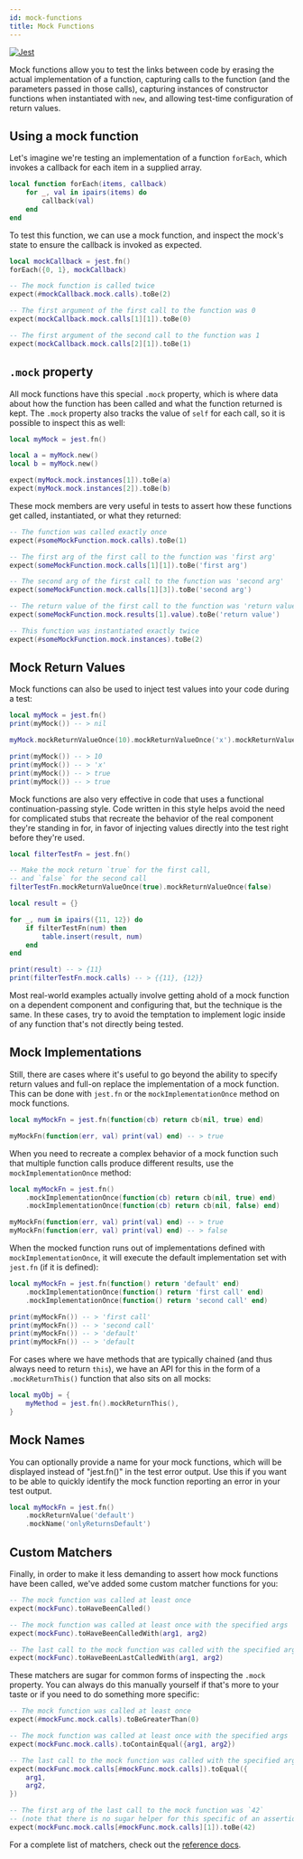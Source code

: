 ```yaml
---
id: mock-functions
title: Mock Functions
---
```

[![Jest](/img/jestjs.svg)](https://jest-archive-august-2023.netlify.app/docs/27.x/mock-functions)

Mock functions allow you to test the links between code by erasing the actual implementation of a function, capturing calls to the function (and the parameters passed in those calls), capturing instances of constructor functions when instantiated with `new`, and allowing test-time configuration of return values.

## Using a mock function

Let's imagine we're testing an implementation of a function `forEach`, which invokes a callback for each item in a supplied array.

```lua
local function forEach(items, callback)
	for _, val in ipairs(items) do
		callback(val)
	end
end
```

To test this function, we can use a mock function, and inspect the mock's state to ensure the callback is invoked as expected.

```lua
local mockCallback = jest.fn()
forEach({0, 1}, mockCallback)

-- The mock function is called twice
expect(#mockCallback.mock.calls).toBe(2)

-- The first argument of the first call to the function was 0
expect(mockCallback.mock.calls[1][1]).toBe(0)

-- The first argument of the second call to the function was 1
expect(mockCallback.mock.calls[2][1]).toBe(1)
```

## `.mock` property

All mock functions have this special `.mock` property, which is where data about how the function has been called and what the function returned is kept. The `.mock` property also tracks the value of `self` for each call, so it is possible to inspect this as well:

```lua
local myMock = jest.fn()

local a = myMock.new()
local b = myMock.new()

expect(myMock.mock.instances[1]).toBe(a)
expect(myMock.mock.instances[2]).toBe(b)
```

These mock members are very useful in tests to assert how these functions get called, instantiated, or what they returned:

```lua
-- The function was called exactly once
expect(#someMockFunction.mock.calls).toBe(1)

-- The first arg of the first call to the function was 'first arg'
expect(someMockFunction.mock.calls[1][1]).toBe('first arg')

-- The second arg of the first call to the function was 'second arg'
expect(someMockFunction.mock.calls[1][3]).toBe('second arg')

-- The return value of the first call to the function was 'return value'
expect(someMockFunction.mock.results[1].value).toBe('return value')

-- This function was instantiated exactly twice
expect(#someMockFunction.mock.instances).toBe(2)
```

## Mock Return Values

Mock functions can also be used to inject test values into your code during a test:

```lua
local myMock = jest.fn()
print(myMock()) -- > nil

myMock.mockReturnValueOnce(10).mockReturnValueOnce('x').mockReturnValue(true)

print(myMock()) -- > 10
print(myMock()) -- > 'x'
print(myMock()) -- > true
print(myMock()) -- > true
```

Mock functions are also very effective in code that uses a functional continuation-passing style. Code written in this style helps avoid the need for complicated stubs that recreate the behavior of the real component they're standing in for, in favor of injecting values directly into the test right before they're used.

```lua
local filterTestFn = jest.fn()

-- Make the mock return `true` for the first call,
-- and `false` for the second call
filterTestFn.mockReturnValueOnce(true).mockReturnValueOnce(false)

local result = {}

for _, num in ipairs({11, 12}) do
	if filterTestFn(num) then
		table.insert(result, num)
	end
end

print(result) -- > {11}
print(filterTestFn.mock.calls) -- > {{11}, {12}}
```

Most real-world examples actually involve getting ahold of a mock function on a dependent component and configuring that, but the technique is the same. In these cases, try to avoid the temptation to implement logic inside of any function that's not directly being tested.

## Mock Implementations

Still, there are cases where it's useful to go beyond the ability to specify return values and full-on replace the implementation of a mock function. This can be done with `jest.fn` or the `mockImplementationOnce` method on mock functions.

```lua
local myMockFn = jest.fn(function(cb) return cb(nil, true) end)

myMockFn(function(err, val) print(val) end) -- > true
```

When you need to recreate a complex behavior of a mock function such that multiple function calls produce different results, use the `mockImplementationOnce` method:

```lua
local myMockFn = jest.fn()
	.mockImplementationOnce(function(cb) return cb(nil, true) end)
	.mockImplementationOnce(function(cb) return cb(nil, false) end)

myMockFn(function(err, val) print(val) end) -- > true
myMockFn(function(err, val) print(val) end) -- > false
```

When the mocked function runs out of implementations defined with `mockImplementationOnce`, it will execute the default implementation set with `jest.fn` (if it is defined):

```lua
local myMockFn = jest.fn(function() return 'default' end)
	.mockImplementationOnce(function() return 'first call' end)
	.mockImplementationOnce(function() return 'second call' end)

print(myMockFn()) -- > 'first call'
print(myMockFn()) -- > 'second call'
print(myMockFn()) -- > 'default'
print(myMockFn()) -- > 'default
```

For cases where we have methods that are typically chained (and thus always need to return `this`), we have an API for this in the form of a `.mockReturnThis()` function that also sits on all mocks:

```lua
local myObj = {
	myMethod = jest.fn().mockReturnThis(),
}
```

## Mock Names

You can optionally provide a name for your mock functions, which will be displayed instead of "jest.fn()" in the test error output. Use this if you want to be able to quickly identify the mock function reporting an error in your test output.

```lua
local myMockFn = jest.fn()
	.mockReturnValue('default')
	.mockName('onlyReturnsDefault')
```

## Custom Matchers

Finally, in order to make it less demanding to assert how mock functions have been called, we've added some custom matcher functions for you:

```lua
-- The mock function was called at least once
expect(mockFunc).toHaveBeenCalled()

-- The mock function was called at least once with the specified args
expect(mockFunc).toHaveBeenCalledWith(arg1, arg2)

-- The last call to the mock function was called with the specified args
expect(mockFunc).toHaveBeenLastCalledWith(arg1, arg2)
```

These matchers are sugar for common forms of inspecting the `.mock` property. You can always do this manually yourself if that's more to your taste or if you need to do something more specific:

```lua
-- The mock function was called at least once
expect(#mockFunc.mock.calls).toBeGreaterThan(0)

-- The mock function was called at least once with the specified args
expect(mockFunc.mock.calls).toContainEqual({arg1, arg2})

-- The last call to the mock function was called with the specified args
expect(mockFunc.mock.calls[#mockFunc.mock.calls]).toEqual({
	arg1,
	arg2,
})

-- The first arg of the last call to the mock function was `42`
-- (note that there is no sugar helper for this specific of an assertion)
expect(mockFunc.mock.calls[#mockFunc.mock.calls][1]).toBe(42)
```

For a complete list of matchers, check out the [reference docs](expect).
